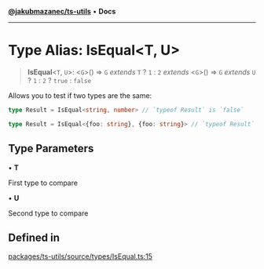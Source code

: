 [**@jakubmazanec/ts-utils**](../README.md) • **Docs**

---

# Type Alias: IsEqual\<T, U\>

> **IsEqual**\<`T`, `U`\>: \<`G`\>() => `G` _extends_ `T` ? `1` : `2` _extends_ \<`G`\>() => `G`
> _extends_ `U` ? `1` : `2` ? `true` : `false`

Allows you to test if two types are the same:

```TypeScript
type Result = IsEqual<string, number> // `typeof Result` is `false`
```

```TypeScript
type Result = IsEqual<{foo: string}, {foo: string}> // `typeof Result` is `true`
```

## Type Parameters

• **T**

First type to compare

• **U**

Second type to compare

## Defined in

[packages/ts-utils/source/types/IsEqual.ts:15](https://github.com/jakubmazanec/tools/blob/053e1fea9cfce27a70a78b00a30cdd281cb0a72b/packages/ts-utils/source/types/IsEqual.ts#L15)

